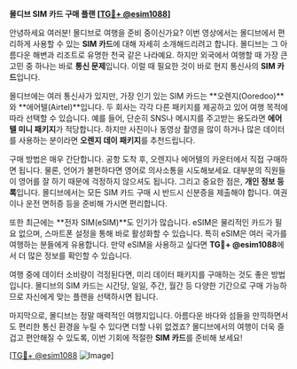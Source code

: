 **몰디브 SIM 카드 구매 플랜 [[TG💪+ @esim1088](https://t.me/s/esim1088)]**

안녕하세요 여러분! 몰디브로 여행을 준비 중이신가요? 이번 영상에서는 몰디브에서 편리하게 사용할 수 있는 **SIM 카드**에 대해 자세히 소개해드리려고 합니다. 몰디브는 그 아름다운 해변과 리조트로 유명한 천국 같은 나라예요. 하지만 외국에서 여행할 때 가장 큰 고민 중 하나는 바로 **통신 문제**입니다. 이럴 때 필요한 것이 바로 현지 통신사의 **SIM 카드**입니다.

몰디브에는 여러 통신사가 있지만, 가장 인기 있는 SIM 카드는 **오렌지(Ooredoo)**와 **에어텔(Airtel)**입니다. 두 회사는 각각 다른 패키지를 제공하고 있어 여행 목적에 따라 선택할 수 있습니다. 예를 들어, 단순히 SNS나 메시지를 주고받는 용도라면 **에어텔 미니 패키지**가 적당합니다. 하지만 사진이나 동영상 촬영을 많이 하거나 많은 데이터를 사용하는 분이라면 **오렌지 데이 패키지**를 추천드립니다.

구매 방법은 매우 간단합니다. 공항 도착 후, 오렌지나 에어텔의 카운터에서 직접 구매하면 됩니다. 물론, 언어가 불편하다면 영어로 의사소통을 시도해보세요. 대부분의 직원들이 영어를 잘 하기 때문에 걱정하지 않으셔도 됩니다. 그리고 중요한 점은, **개인 정보 등록**입니다. 몰디브에서는 모든 SIM 카드 구매 시 반드시 신분증을 제출해야 합니다. 여권이나 운전 면허증 등을 준비해 가시면 편리합니다.

또한 최근에는 **전자 SIM(eSIM)**도 인기가 많습니다. eSIM은 물리적인 카드가 필요 없으며, 스마트폰 설정을 통해 바로 활성화할 수 있습니다. 특히 eSIM은 여러 국가를 여행하는 분들에게 유용합니다. 만약 eSIM을 사용하고 싶다면 **TG💪+ @esim1088**에서 더 많은 정보를 확인할 수 있습니다.

여행 중에 데이터 소비량이 걱정된다면, 미리 데이터 패키지를 구매하는 것도 좋은 방법입니다. 몰디브의 SIM 카드는 시간당, 일일, 주간, 월간 등 다양한 기간으로 구매 가능하므로 자신에게 맞는 플랜을 선택하시면 됩니다.

마지막으로, 몰디브는 정말 매력적인 여행지입니다. 아름다운 바다와 섬들을 만끽하면서도 편리한 통신 환경을 누릴 수 있다면 더할 나위 없겠죠? 몰디브에서의 여행이 더욱 즐겁고 편안해질 수 있도록, 이번 기회에 적절한 **SIM 카드**를 준비해 보세요!

[[TG💪+ @esim1088](https://t.me/s/esim1088) ![Image](https://i.postimg.cc/Y0z9fWf4/image.png)]